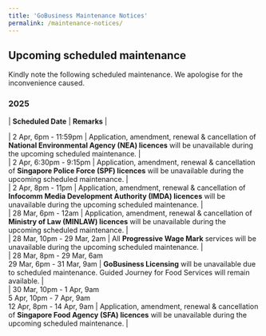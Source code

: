 ```yaml
---
title: 'GoBusiness Maintenance Notices'
permalink: /maintenance-notices/
---
```


## Upcoming scheduled maintenance

Kindly note the following scheduled maintenance. We apologise for the inconvenience caused. 


### 2025 

| **Scheduled Date** | **Remarks** |  


| 2 Apr, 6pm - 11:59pm | Application, amendment, renewal & cancellation of **National Environmental Agency (NEA) licences** will be unavailable during the upcoming scheduled maintenance. |    
| 2 Apr, 6:30pm - 9:15pm | Application, amendment, renewal & cancellation of **Singapore Police Force (SPF) licences** will be unavailable during the upcoming scheduled maintenance. |     
| 2 Apr, 8pm - 11pm | Application, amendment, renewal & cancellation of **Infocomm Media Development Authority (IMDA) licences** will be unavailable during the upcoming scheduled maintenance. |        
| 28 Mar, 6pm - 12am  | Application, amendment, renewal & cancellation of **Ministry of Law (MINLAW) licences** will be unavailable during the upcoming scheduled maintenance. |                                                      
| 28 Mar, 10pm - 29 Mar, 2am | All **Progressive Wage Mark** services will be unavailable during the upcoming scheduled maintenance. |      
| 28 Mar, 8pm - 29 Mar, 6am<br>29 Mar, 6pm - 31 Mar, 9am | **GoBusiness Licensing** will be unavailable due to scheduled maintenance. Guided Journey for Food Services will remain available. |   
| 30 Mar, 10pm - 1 Apr, 9am<br>5 Apr, 10pm - 7 Apr, 9am<br>12 Apr, 8pm - 14 Apr, 9am | Application, amendment, renewal & cancellation of **Singapore Food Agency (SFA) licences** will be unavailable during the upcoming scheduled maintenance. |              



<script src="/jquery/jquery.min.js"></script> <script src="/jquery/resize-tables.js"></script>
